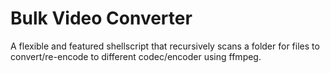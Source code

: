 # Bulk Video Converter
A flexible and featured shellscript that recursively scans a folder for files to convert/re-encode to different codec/encoder using ffmpeg.

